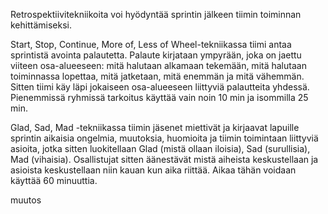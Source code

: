 Retrospektiivitekniikoita voi hyödyntää sprintin jälkeen tiimin toiminnan kehittämiseksi.

Start, Stop, Continue, More of, Less of Wheel-tekniikassa tiimi antaa sprintistä avointa palautetta. Palaute kirjataan ympyrään, joka on jaettu viiteen osa-alueeseen: mitä halutaan alkamaan tekemään, mitä halutaan toiminnassa lopettaa, mitä jatketaan, mitä enemmän ja mitä vähemmän. Sitten tiimi käy läpi jokaiseen osa-alueeseen liittyviä palautteita yhdessä. Pienemmissä ryhmissä tarkoitus käyttää vain noin 10 min ja isommilla 25 min.

Glad, Sad, Mad -tekniikassa tiimin jäsenet miettivät ja kirjaavat lapuille sprintin aikaisia ongelmia, muutoksia, huomioita ja tiimin toimintaan liittyviä asioita, jotka sitten luokitellaan Glad (mistä ollaan iloisia), Sad (surullisia), Mad (vihaisia). Osallistujat sitten äänestävät mistä aiheista keskustellaan ja asioista keskustellaan niin kauan kun aika riittää. Aikaa tähän voidaan käyttää 60 minuuttia.

muutos